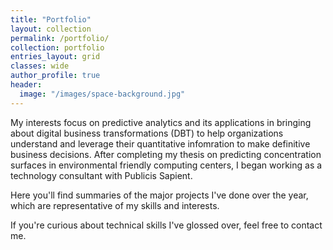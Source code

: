 ```yaml
---
title: "Portfolio"
layout: collection
permalink: /portfolio/
collection: portfolio
entries_layout: grid
classes: wide
author_profile: true
header:
  image: "/images/space-background.jpg"
---
```


My interests focus on predictive analytics and its applications in bringing about digital business transformations (DBT) to help organizations understand and leverage their quantitative infomration to make definitive business decisions. After completing my thesis on predicting concentration surfaces in environmental friendly computing centers, I began working as a technology consultant with Publicis Sapient. 

Here you'll find summaries of the major projects I've done over the year, which are representative of my skills and interests. 

If you're curious about technical skills I've glossed over, feel free to contact me.